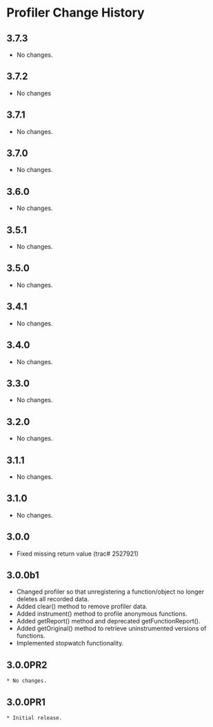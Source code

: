 Profiler Change History
==========================

3.7.3
-----

* No changes.

3.7.2
-----

* No changes

3.7.1
-----

* No changes.

3.7.0
-----

* No changes.

3.6.0
-----

  * No changes.

3.5.1
-----

  * No changes.

3.5.0
-----

  * No changes.

3.4.1
-----

  * No changes.

3.4.0
-----

  * No changes.
  
3.3.0
-----

  * No changes.

3.2.0
-----

  * No changes.

3.1.1
-----

  * No changes.

3.1.0
-----

  * No changes.

3.0.0
-----

  * Fixed missing return value (trac# 2527921)

3.0.0b1
-------

  * Changed profiler so that unregistering a function/object no longer deletes all recorded data.
  * Added clear() method to remove profiler data.
  * Added instrument() method to profile anonymous functions.
  * Added getReport() method and deprecated getFunctionReport().
  * Added getOriginal() method to retrieve uninstrumented versions of functions.
  * Implemented stopwatch functionality.
  
3.0.0PR2
--------

    * No changes.

3.0.0PR1
--------

    * Initial release.
